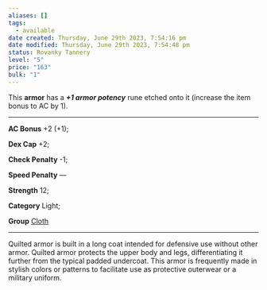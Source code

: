 ```yaml
---
aliases: []
tags:
  - available
date created: Thursday, June 29th 2023, 7:54:16 pm
date modified: Thursday, June 29th 2023, 7:54:48 pm
status: Rovanky Tannery
level: "5"
price: "163"
bulk: "1"
---
```


This **armor** has a _**+1 armor potency**_ rune etched onto it (increase the item bonus to AC by 1).

---

**AC Bonus** +2 (+1);

**Dex Cap** +2;

**Check Penalty** -1;

**Speed Penalty** —

**Strength** 12;

**Category** Light;

**Group** [Cloth](https://2e.aonprd.com/ArmorGroups.aspx?ID=5)

---

Quilted armor is built in a long coat intended for defensive use without other armor. Quilted armor protects the upper body and legs, differentiating it further from the typical padded undercoat. This armor is frequently made in stylish colors or patterns to facilitate use as protective outerwear or a military uniform.
